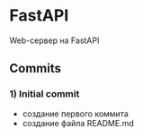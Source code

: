 # FastAPI
Web-сервер на FastAPI

## Commits
### 1) Initial commit
- создание первого коммита
- создание файла README.md
